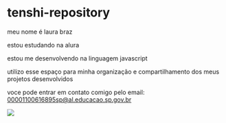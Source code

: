 # tenshi-repository
meu nome é laura braz

estou estudando na alura

estou me desenvolvendo na linguagem javascript

utilizo esse espaço para minha organização e compartilhamento dos meus projetos desenvolvidos

voce pode entrar em contato comigo pelo email: 00001100616895sp@al.educacao.sp.gov.br

![](link)
